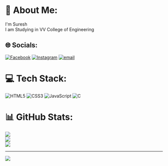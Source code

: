 # 💫 About Me:
I'm Suresh<br>I am Studying in VV College of Engineering


## 🌐 Socials:
[![Facebook](https://img.shields.io/badge/Facebook-%231877F2.svg?logo=Facebook&logoColor=white)](https://facebook.com/Suresh) [![Instagram](https://img.shields.io/badge/Instagram-%23E4405F.svg?logo=Instagram&logoColor=white)](https://instagram.com/__suresh_0_6__) [![email](https://img.shields.io/badge/Email-D14836?logo=gmail&logoColor=white)](mailto:sureshreigns220@gmail.com) 

# 💻 Tech Stack:
![HTML5](https://img.shields.io/badge/html5-%23E34F26.svg?style=for-the-badge&logo=html5&logoColor=white) ![CSS3](https://img.shields.io/badge/css3-%231572B6.svg?style=for-the-badge&logo=css3&logoColor=white) ![JavaScript](https://img.shields.io/badge/javascript-%23323330.svg?style=for-the-badge&logo=javascript&logoColor=%23F7DF1E) ![C](https://img.shields.io/badge/c-%2300599C.svg?style=for-the-badge&logo=c&logoColor=white)
# 📊 GitHub Stats:
![](https://github-readme-stats.vercel.app/api?username=Suresh-P-2005&theme=dark&hide_border=false&include_all_commits=false&count_private=false)<br/>
![](https://github-readme-streak-stats.herokuapp.com/?user=Suresh-P-2005&theme=dark&hide_border=false)<br/>
![](https://github-readme-stats.vercel.app/api/top-langs/?username=Suresh-P-2005&theme=dark&hide_border=false&include_all_commits=false&count_private=false&layout=compact)

---
[![](https://visitcount.itsvg.in/api?id=Suresh-P-2005&icon=0&color=0)](https://visitcount.itsvg.in)

<!-- Proudly created with GPRM ( https://gprm.itsvg.in ) -->
